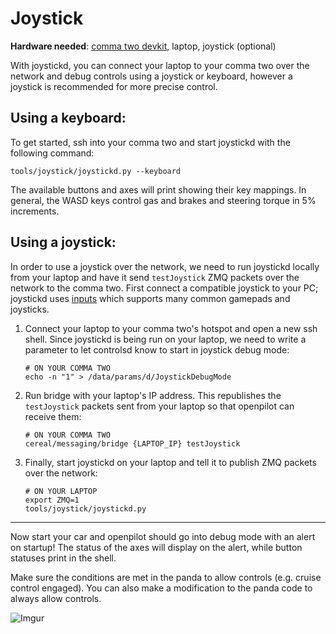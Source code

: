 # Joystick

**Hardware needed**: [comma two devkit](https://comma.ai/shop/products/comma-two-devkit), laptop, joystick (optional)

With joystickd, you can connect your laptop to your comma two over the network and debug controls using a joystick or keyboard, however a joystick is recommended for more precise control.

Using a keyboard:
---

To get started, ssh into your comma two and start joystickd with the following command:

```shell
tools/joystick/joystickd.py --keyboard
```

The available buttons and axes will print showing their key mappings. In general, the WASD keys control gas and brakes and steering torque in 5% increments.

Using a joystick:
---

In order to use a joystick over the network, we need to run joystickd locally from your laptop and have it send `testJoystick` ZMQ packets over the network to the comma two. First connect a compatible joystick to your PC; joystickd uses [inputs](https://pypi.org/project/inputs) which supports many common gamepads and joysticks.

1. Connect your laptop to your comma two's hotspot and open a new ssh shell. Since joystickd is being run on your laptop, we need to write a parameter to let controlsd know to start in joystick debug mode:
   ```shell
   # ON YOUR COMMA TWO
   echo -n "1" > /data/params/d/JoystickDebugMode
   ```
2. Run bridge with your laptop's IP address. This republishes the `testJoystick` packets sent from your laptop so that openpilot can receive them:
   ```shell
   # ON YOUR COMMA TWO
   cereal/messaging/bridge {LAPTOP_IP} testJoystick
   ```
3. Finally, start joystickd on your laptop and tell it to publish ZMQ packets over the network:
   ```shell
   # ON YOUR LAPTOP
   export ZMQ=1
   tools/joystick/joystickd.py
   ```

---
Now start your car and openpilot should go into debug mode with an alert on startup! The status of the axes will display on the alert, while button statuses print in the shell.

Make sure the conditions are met in the panda to allow controls (e.g. cruise control engaged). You can also make a modification to the panda code to always allow controls.

![Imgur](steer.gif)
